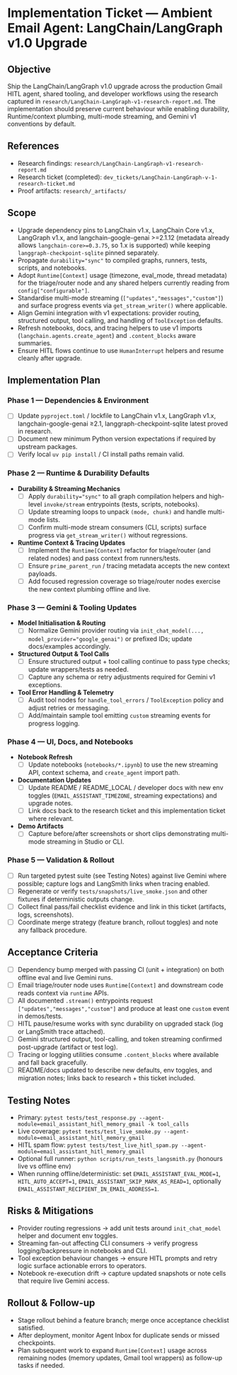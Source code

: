 # Implementation Ticket — Ambient Email Agent: LangChain/LangGraph v1.0 Upgrade

## Objective
Ship the LangChain/LangGraph v1.0 upgrade across the production Gmail HITL agent, shared tooling, and developer workflows using the research captured in `research/LangChain-LangGraph-v1-research-report.md`. The implementation should preserve current behaviour while enabling durability, Runtime/context plumbing, multi-mode streaming, and Gemini v1 conventions by default.

## References
- Research findings: `research/LangChain-LangGraph-v1-research-report.md`
- Research ticket (completed): `dev_tickets/LangChain-LangGraph-v-1-research-ticket.md`
- Proof artifacts: `research/_artifacts/`

## Scope
- Upgrade dependency pins to LangChain v1.x, LangChain Core v1.x, LangGraph v1.x, and langchain-google-genai >=2.1.12 (metadata already allows `langchain-core>=0.3.75`, so 1.x is supported) while keeping `langgraph-checkpoint-sqlite` pinned separately.
- Propagate `durability="sync"` to compiled graphs, runners, tests, scripts, and notebooks.
- Adopt `Runtime[Context]` usage (timezone, eval_mode, thread metadata) for the triage/router node and any shared helpers currently reading from `config["configurable"]`.
- Standardise multi-mode streaming (`["updates","messages","custom"]`) and surface progress events via `get_stream_writer()` where applicable.
- Align Gemini integration with v1 expectations: provider routing, structured output, tool calling, and handling of `ToolException` defaults.
- Refresh notebooks, docs, and tracing helpers to use v1 imports (`langchain.agents.create_agent`) and `.content_blocks` aware summaries.
- Ensure HITL flows continue to use `HumanInterrupt` helpers and resume cleanly after upgrade.

## Implementation Plan
### Phase 1 — Dependencies & Environment
- [ ] Update `pyproject.toml` / lockfile to LangChain v1.x, LangGraph v1.x, langchain-google-genai ≥2.1, langgraph-checkpoint-sqlite latest proved in research.
- [ ] Document new minimum Python version expectations if required by upstream packages.
- [ ] Verify local `uv pip install` / CI install paths remain valid.

### Phase 2 — Runtime & Durability Defaults
- **Durability & Streaming Mechanics**
  - [ ] Apply `durability="sync"` to all graph compilation helpers and high-level `invoke/stream` entrypoints (tests, scripts, notebooks).
  - [ ] Update streaming loops to unpack `(mode, chunk)` and handle multi-mode lists.
  - [ ] Confirm multi-mode stream consumers (CLI, scripts) surface progress via `get_stream_writer()` without regressions.
- **Runtime Context & Tracing Updates**
  - [ ] Implement the `Runtime[Context]` refactor for triage/router (and related nodes) and pass context from runners/tests.
  - [ ] Ensure `prime_parent_run` / tracing metadata accepts the new context payloads.
  - [ ] Add focused regression coverage so triage/router nodes exercise the new context plumbing offline and live.

### Phase 3 — Gemini & Tooling Updates
- **Model Initialisation & Routing**
  - [ ] Normalize Gemini provider routing via `init_chat_model(..., model_provider="google_genai")` or prefixed IDs; update docs/examples accordingly.
- **Structured Output & Tool Calls**
  - [ ] Ensure structured output + tool calling continue to pass type checks; update wrappers/tests as needed.
  - [ ] Capture any schema or retry adjustments required for Gemini v1 exceptions.
- **Tool Error Handling & Telemetry**
  - [ ] Audit tool nodes for `handle_tool_errors` / `ToolException` policy and adjust retries or messaging.
  - [ ] Add/maintain sample tool emitting `custom` streaming events for progress logging.

### Phase 4 — UI, Docs, and Notebooks
- **Notebook Refresh**
  - [ ] Update notebooks (`notebooks/*.ipynb`) to use the new streaming API, context schema, and `create_agent` import path.
- **Documentation Updates**
  - [ ] Update README / README_LOCAL / developer docs with new env toggles (`EMAIL_ASSISTANT_TIMEZONE`, streaming expectations) and upgrade notes.
  - [ ] Link docs back to the research ticket and this implementation ticket where relevant.
- **Demo Artifacts**
  - [ ] Capture before/after screenshots or short clips demonstrating multi-mode streaming in Studio or CLI.

### Phase 5 — Validation & Rollout
- [ ] Run targeted pytest suite (see Testing Notes) against live Gemini where possible; capture logs and LangSmith links when tracing enabled.
- [ ] Regenerate or verify `tests/snapshots/live_smoke.json` and other fixtures if deterministic outputs change.
- [ ] Collect final pass/fail checklist evidence and link in this ticket (artifacts, logs, screenshots).
- [ ] Coordinate merge strategy (feature branch, rollout toggles) and note any fallback procedure.

## Acceptance Criteria
- [ ] Dependency bump merged with passing CI (unit + integration) on both offline eval and live Gemini runs.
- [ ] Email triage/router node uses `Runtime[Context]` and downstream code reads context via `runtime` APIs.
- [ ] All documented `.stream()` entrypoints request `["updates","messages","custom"]` and produce at least one `custom` event in demos/tests.
- [ ] HITL pause/resume works with sync durability on upgraded stack (log or LangSmith trace attached).
- [ ] Gemini structured output, tool-calling, and token streaming confirmed post-upgrade (artifact or test log).
- [ ] Tracing or logging utilities consume `.content_blocks` where available and fall back gracefully.
- [ ] README/docs updated to describe new defaults, env toggles, and migration notes; links back to research + this ticket included.

## Testing Notes
- Primary: `pytest tests/test_response.py --agent-module=email_assistant_hitl_memory_gmail -k tool_calls`
- Live coverage: `pytest tests/test_live_smoke.py --agent-module=email_assistant_hitl_memory_gmail`
- HITL spam flow: `pytest tests/test_live_hitl_spam.py --agent-module=email_assistant_hitl_memory_gmail`
- Optional full runner: `python scripts/run_tests_langsmith.py` (honours live vs offline env)
- When running offline/deterministic: set `EMAIL_ASSISTANT_EVAL_MODE=1`, `HITL_AUTO_ACCEPT=1`, `EMAIL_ASSISTANT_SKIP_MARK_AS_READ=1`, optionally `EMAIL_ASSISTANT_RECIPIENT_IN_EMAIL_ADDRESS=1`.

## Risks & Mitigations
- Provider routing regressions → add unit tests around `init_chat_model` helper and document env toggles.
- Streaming fan-out affecting CLI consumers → verify progress logging/backpressure in notebooks and CLI.
- Tool exception behaviour changes → ensure HITL prompts and retry logic surface actionable errors to operators.
- Notebook re-execution drift → capture updated snapshots or note cells that require live Gemini access.

## Rollout & Follow-up
- Stage rollout behind a feature branch; merge once acceptance checklist satisfied.
- After deployment, monitor Agent Inbox for duplicate sends or missed checkpoints.
- Plan subsequent work to expand `Runtime[Context]` usage across remaining nodes (memory updates, Gmail tool wrappers) as follow-up tasks if needed.
